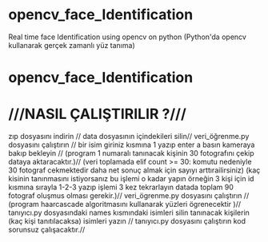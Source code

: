 # opencv_face_Identification
Real time face Identification using opencv on python (Python'da opencv kullanarak gerçek zamanlı yüz tanıma)
# opencv_face_Identification
# ///NASIL ÇALIŞTIRILIR ?///
zıp dosyasını indirin //
data dosyasının içindekileri silin//
veri_öğrenme.py dosyasını çalıştırın //
bir isim giriniz kısmına 1 yazıp enter a basın kameraya bakıp bekleyin //
(program 1 numaralı tanınacak kişinin 30 fotografını çekip dataya aktaracaktır.)//
(veri toplamada elif count >= 30: komutu nedeniyle 30 fotograf cekmektedir daha net sonuç almak için sayıyı arttırailirsiniz)
(kaç kisinin tanınmasını istiyorsanız bu işlemi o kadar yapın örneğin 3 kişi için id kısmına sırayla 1-2-3 yazıp işlemi 3 kez tekrarlayın datada toplam 90 fotograf oluşmus olması gerekir.)//
veri_ögrenme.py dosyasını çalıştırın //
(program haarcascade algoritmasını kullanarak yüzleri ögrenecektir )//
tanıyıcı.py dosyasındaki names kısmındaki isimleri silin tanınacak kişilerin (kaç kişi tanıtılacaksa) isimleri yazın //
tanıyıcı.py dosyasını çalıştırın kod sorunsuz çalışacaktır.//
